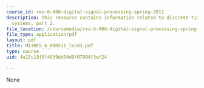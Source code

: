```yaml
---
course_id: res-6-008-digital-signal-processing-spring-2011
description: This resource contains information related to discrete-time signals and
  systems, part 2.
file_location: /coursemedia/res-6-008-digital-signal-processing-spring-2011/4a15c19f5f4639dd54d9f07094f3ef24_MITRES_6_008S11_lec03.pdf
file_type: application/pdf
layout: pdf
title: MITRES_6_008S11_lec03.pdf
type: course
uid: 4a15c19f5f4639dd54d9f07094f3ef24

---
```

None